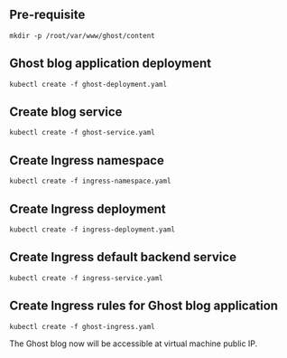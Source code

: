 ## Pre-requisite
```
mkdir -p /root/var/www/ghost/content
```

## Ghost blog application deployment
```
kubectl create -f ghost-deployment.yaml
```

## Create blog service
```
kubectl create -f ghost-service.yaml
```

## Create Ingress namespace
```
kubectl create -f ingress-namespace.yaml
```

## Create Ingress deployment
```
kubectl create -f ingress-deployment.yaml
```

## Create Ingress default backend service
```
kubectl create -f ingress-service.yaml 
```

## Create Ingress rules for Ghost blog application
```
kubectl create -f ghost-ingress.yaml
```

The Ghost blog now will be accessible at virtual machine public IP.
